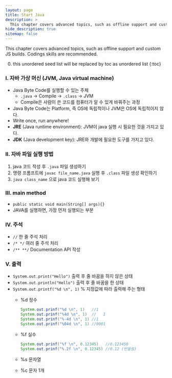 ```yaml
---
layout: page
title: Start Java
description: >
  This chapter covers advanced topics, such as offline support and custom JS builds. Codings skills are recommended.
hide_description: true
sitemap: false
---
```


This chapter covers advanced topics, such as offline support and custom JS builds. Codings skills are recommended.

0. this unordered seed list will be replaced by toc as unordered list
{:toc}

### I. 자바 가상 머신 (JVM, Java virtual machine)

- Java Byte Code를 실행할 수 있는 주체
    - `.java` → Compile → `.class` → JVM
    - Compile은 사람이 쓴 코드를 컴퓨터가 알 수 있게 바꿔주는 과정
- Java Byte Code는 Platform, 즉 OS에 독립적이나 JVM은 OS에 독립적이지 않다.
- Write once, run anywhere!
- **JRE** (Java runtime environment): JVM이 java 실행 시 필요한 것을 가지고 있다.
- **JDK** (Java development key): JRE와 개발에 필요한 도구를 가지고 있다.

### II. 자바 파일 실행 방법

1. java 코드 작성 후 `.java` 파일 생성하기
2. 명령 프롬프트에 `javac file_name.java` 실행 후 `.class` 파일 생성 확인하기
3. `java class_name` 으로 java 코드 실행해 보기

### III. main method

- `public static void main(String[] args){}`
- JAVA를 실행하면, 가장 먼저 실행되는 부분

### IV. 주석

- `//` 한 줄 주석 처리
- `/* */` 여러 줄 주석 처리
- `/** **/` Documentation API 작성

### V. 출력

- `System.out.print("Hello")` 출력 후 줄 바꿈을 하지 않은 상태
- `System.out.println("Hello")` 출력 후 줄 바꿈을 한 상태
- `System.out.printf("%d \n", 1)` % 지정값에 따라 출력해 주는 형태
    - %d 정수
        
        ```java
        System.out.prinf("%d \n", 1)   //1
        System.out.prinf("%4d \n", 1)  //   1
        System.out.prinf("%-4d \n", 1) //1   
        System.out.prinf("%04d \n", 1) //0001
        ```
        
    - %f 실수
        
        ```java
        System.out.prinf("%f \n", 0.12345)   //0.123450
        System.out.prinf("%.2f \n", 0.12345) //0.12 (반올림)
        ```
        
    - %s 문자열
    - %c 문자 1개
